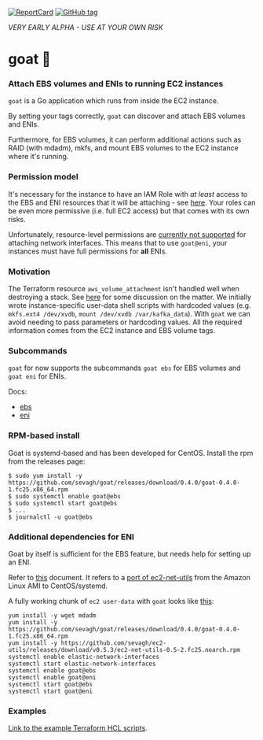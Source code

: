[![ReportCard](http://goreportcard.com/badge/sevagh/goat)](http://goreportcard.com/report/sevagh/goat) [![GitHub tag](https://img.shields.io/github/tag/sevagh/goat.svg)](https://github.com/sevagh/goat/releases)

*VERY EARLY ALPHA - USE AT YOUR OWN RISK*

# goat :goat:

### Attach EBS volumes and ENIs to running EC2 instances

`goat` is a Go application which runs from inside the EC2 instance.

By setting your tags correctly, `goat` can discover and attach EBS volumes and ENIs.

Furthermore, for EBS volumes, it can perform additional actions such as RAID (with mdadm), mkfs, and mount EBS volumes to the EC2 instance where it's running.

### Permission model

It's necessary for the instance to have an IAM Role with _at least_ access to the EBS and ENI resources that it will be attaching - see [here](https://github.com/sevagh/goat-example/blob/master/iam_role.tf). Your roles can be even more permissive (i.e. full EC2 access) but that comes with its own risks.

Unfortunately, resource-level permissions are [currently not supported](https://docs.aws.amazon.com/AWSEC2/latest/APIReference/ec2-api-permissions.html#ec2-api-unsupported-resource-permissions) for attaching network interfaces. This means that to use `goat@eni`, your instances must have full permissions for __all__ ENIs.

### Motivation

The Terraform resource `aws_volume_attachment` isn't handled well when destroying a stack. See [here](https://github.com/hashicorp/terraform/issues/9000) for some discussion on the matter. We initially wrote instance-specific user-data shell scripts with hardcoded values (e.g. `mkfs.ext4 /dev/xvdb`, `mount /dev/xvdb /var/kafka_data`). With `goat` we can avoid needing to pass parameters or hardcoding values. All the required information comes from the EC2 instance and EBS volume tags.

### Subcommands

`goat` for now supports the subcommands `goat ebs` for EBS volumes and `goat eni` for ENIs.

Docs:

* [ebs](./commands/ebs/README.md)
* [eni](./commands/eni/README.md)

### RPM-based install

Goat is systemd-based and has been developed for CentOS. Install the rpm from the releases page:

```
$ sudo yum install -y https://github.com/sevagh/goat/releases/download/0.4.0/goat-0.4.0-1.fc25.x86_64.rpm
$ sudo systemctl enable goat@ebs
$ sudo systemctl start goat@ebs
$ ...
$ journalctl -u goat@ebs
```

### Additional dependencies for ENI

Goat by itself is sufficient for the EBS feature, but needs help for setting up an ENI.

Refer to [this](./commands/eni#setting-up-the-eni---ec2-net-utils) document. It refers to a [port of ec2-net-utils](https://github.com/sevagh/ec2-utils/releases) from the Amazon Linux AMI to CentOS/systemd.

A fully working chunk of `ec2 user-data` with `goat` looks like [this](https://github.com/sevagh/goat-example/blob/master/bootstrap.tpl#L8):

```
yum install -y wget mdadm
yum install -y https://github.com/sevagh/goat/releases/download/0.4.0/goat-0.4.0-1.fc25.x86_64.rpm
yum install -y https://github.com/sevagh/ec2-utils/releases/download/v0.5.3/ec2-net-utils-0.5-2.fc25.noarch.rpm
systemctl enable elastic-network-interfaces
systemctl start elastic-network-interfaces
systemctl enable goat@ebs
systemctl enable goat@eni
systemctl start goat@ebs
systemctl start goat@eni
```

### Examples

[Link to the example Terraform HCL scripts](https://github.com/sevagh/goat-example).
